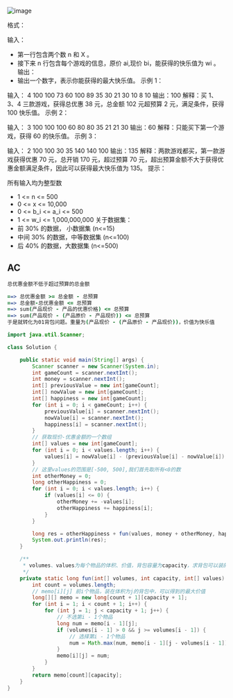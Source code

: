 ![image](https://cdn.jsdelivr.net/gh/Merlin218/image-storage@master/picX/image.21oqgi3dwzcw.jpg)

格式：

输入：
- 第一行包含两个数 n 和 X 。
- 接下来 n 行包含每个游戏的信息，原价 ai,现价 bi，能获得的快乐值为 wi 。
输出：
- 输出一个数字，表示你能获得的最大快乐值。
示例 1：

输入：
     4 100
     100 73 60
     100 89 35
     30 21 30
     10 8 10
输出：100
解释：买 1、3、4 三款游戏，获得总优惠 38 元，总金额 102 元超预算 2 元，满足条件，获得 100 快乐值。
示例 2：


输入：
     3 100
     100 100 60
     80 80 35
     21 21 30
输出：60
解释：只能买下第一个游戏，获得 60 的快乐值。
示例 3：


输入：
     2 100
     100 30 35
     140 140 100
输出：135
解释：两款游戏都买，第一款游戏获得优惠 70 元，总开销 170 元，超过预算 70 元，超出预算金额不大于获得优惠金额满足条件，因此可以获得最大快乐值为 135。
提示：

所有输入均为整型数
- 1 <= n <= 500
- 0 <= x <= 10,000
- 0 <= b_i <= a_i <= 500
- 1 <= w_i <= 1,000,000,000
关于数据集：
- 前 30% 的数据， 小数据集 (n<=15)
- 中间 30% 的数据，中等数据集 (n<=100)
- 后 40% 的数据，大数据集 (n<=500)

## AC

```coffeescript
总优惠金额不低于超过预算的总金额

==> 总优惠金额 >= 总金额 - 总预算
==> 总金额-总优惠金额 <= 总预算
==> sum(产品现价 - 产品的优惠价格) <= 总预算
==> sum(产品现价 - (产品原价 - 产品现价)) <= 总预算
于是就转化为01背包问题。重量为(产品现价 - (产品原价 - 产品现价))，价值为快乐值
```

```java
import java.util.Scanner;

class Solution {

    public static void main(String[] args) {
        Scanner scanner = new Scanner(System.in);
        int gameCount = scanner.nextInt();
        int money = scanner.nextInt();
        int[] previousValue = new int[gameCount];
        int[] nowValue = new int[gameCount];
        int[] happiness = new int[gameCount];
        for (int i = 0; i < gameCount; i++) {
            previousValue[i] = scanner.nextInt();
            nowValue[i] = scanner.nextInt();
            happiness[i] = scanner.nextInt();
        }
        // 获取现价-优惠金额的一个数组
        int[] values = new int[gameCount];
        for (int i = 0; i < values.length; i++) {
            values[i] = nowValue[i] - (previousValue[i] - nowValue[i]);
        }
        // 这里values的范围是[-500, 500],我们首先取所有<0的数
        int otherMoney = 0;
        long otherHappiness = 0;
        for (int i = 0; i < values.length; i++) {
            if (values[i] <= 0) {
                otherMoney += -values[i];
                otherHappiness += happiness[i];
            }
        }

        long res = otherHappiness + fun(values, money + otherMoney, happiness);
        System.out.println(res);
    }

    /**
     * volumes、values为每个物品的体积、价值，背包容量为capacity，求背包可以装的物品的最大价值
     */
    private static long fun(int[] volumes, int capacity, int[] values) {
        int count = volumes.length;
        // memo[i][j] 前i个物品，装在体积为j的背包中，可以得到的最大价值
        long[][] memo = new long[count + 1][capacity + 1];
        for (int i = 1; i < count + 1; i++) {
            for (int j = 1; j < capacity + 1; j++) {
                // 不选第i - 1个物品
                long num = memo[i - 1][j];
                if (volumes[i - 1] > 0 && j >= volumes[i - 1]) {
                    // 选择第i - 1个物品
                    num = Math.max(num, memo[i - 1][j - volumes[i - 1]] + values[i - 1]);
                }
                memo[i][j] = num;
            }
        }
        return memo[count][capacity];
    }
}
```
